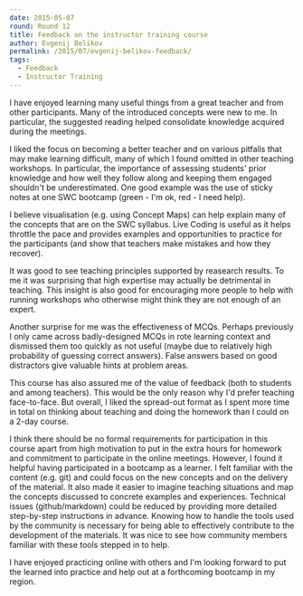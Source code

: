 ```yaml
---
date: 2015-05-07
round: Round 12
title: Feedback on the instructor training course
author: Evgenij Belikov
permalink: /2015/07/evgenij-belikov-feedback/
tags:
  - Feedback
  - Instructor Training
---
```


I have enjoyed learning many useful things from a great teacher and from other 
participants. Many of the introduced concepts were new to me. In particular,
the suggested reading helped consolidate knowledge acquired during the meetings.

I liked the focus on becoming a better teacher and on various pitfalls that may make 
learning difficult, many of which I found omitted in other teaching workshops. 
In particular, the importance of assessing students' prior knowledge and how well they 
follow along and keeping them engaged shouldn't be underestimated. One good example
was the use of sticky notes at one SWC bootcamp (green - I'm ok, red - I need help).

I believe visualisation (e.g. using Concept Maps) can help explain many of the concepts 
that are on the SWC syllabus. Live Coding is useful as it helps throttle the pace and 
provides examples and opportunities to practice for the participants (and show that 
teachers make mistakes and how they recover).

It was good to see teaching principles supported by reasearch results. To me it was
surprising that high expertise may actually be detrimental in teaching. This insight 
is also good for encouraging more people to help with running workshops who otherwise 
might think they are not enough of an expert.

Another surprise for me was the effectiveness of MCQs. Perhaps previously I only
came across badly-designed MCQs in rote learning context and dismissed them too
quickly as not useful (maybe due to relatively high probability of guessing correct
answers). False answers based on good distractors give valuable hints at problem areas.

This course has also assured me of the value of feedback (both to students and among 
teachers). This would be the only reason why I'd prefer teaching face-to-face.
But overall, I liked the spread-out format as I spent more time in total on thinking
about teaching and doing the homework than I could on a 2-day course.

I think there should be no formal requirements for participation in this course apart
from high motivation to put in the extra hours for homework and commitment to participate
in the online meetings. However, I found it helpful having participated in a bootcamp as 
a learner. I felt familiar with the content (e.g. git) and could focus on the new concepts
and on the delivery of the material. It also made it easier to imagine teaching situations 
and map the concepts discussed to concrete examples and experiences. Technical issues 
(github/markdown) could be reduced by providing more detailed step-by-step instructions 
in advance. Knowing how to handle the tools used by the community is necessary for being 
able to effectively contribute to the development of the materials. It was nice to see
how community members familiar with these tools stepped in to help.

I have enjoyed practicing online with others and I'm looking forward to put the learned 
into practice and help out at a forthcoming bootcamp in my region.



